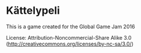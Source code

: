 # Kättelypeli
This is a game created for the Global Game Jam 2016

License: Attribution-Noncommercial-Share Alike 3.0 (http://creativecommons.org/licenses/by-nc-sa/3.0/)
